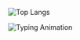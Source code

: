 ![Top Langs](https://github-readme-stats.vercel.app/api/top-langs/?username=elchibek5&layout=compact&theme=radical)






![Typing Animation](https://readme-typing-svg.demolab.com/?lines=Hi+there!+I'm+Emilbek;Flutter+Dev+%7C+AI+Explorer+%7C+Startup+Dreamer&center=true&width=500&height=45)
